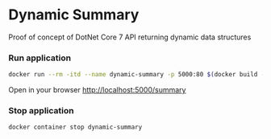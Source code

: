 # Dynamic Summary

Proof of concept of DotNet Core 7 API returning dynamic data structures

### Run application

```sh
docker run --rm -itd --name dynamic-summary -p 5000:80 $(docker build -q .)
```

Open in your browser [http://localhost:5000/summary](http://localhost:5000/summary)

### Stop application

```sh
docker container stop dynamic-summary
```

